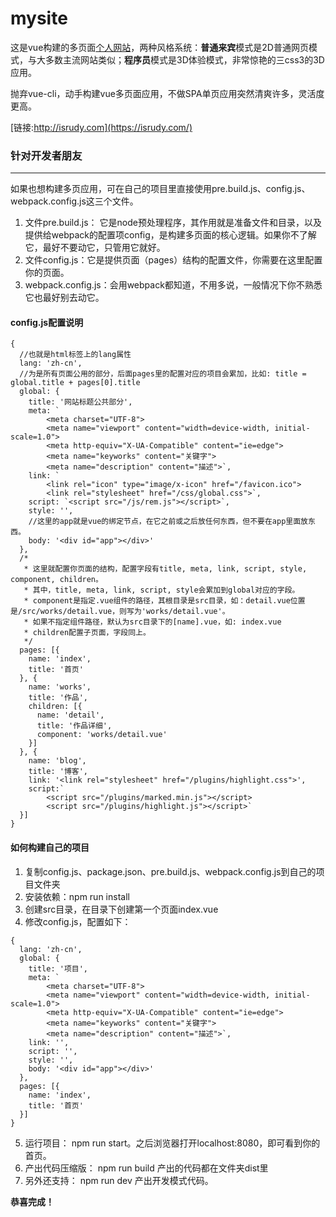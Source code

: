 # mysite

这是vue构建的多页面[个人网站](https://isrudy.com/)，两种风格系统：**普通来宾**模式是2D普通网页模式，与大多数主流网站类似；**程序员**模式是3D体验模式，非常惊艳的三css3的3D应用。

抛弃vue-cli，动手构建vue多页面应用，不做SPA单页应用突然清爽许多，灵活度更高。

[链接:http://isrudy.com](https://isrudy.com/)

### 针对开发者朋友

*****

如果也想构建多页应用，可在自己的项目里直接使用pre.build.js、config.js、webpack.config.js这三个文件。

1. 文件pre.build.js： 它是node预处理程序，其作用就是准备文件和目录，以及提供给webpack的配置项config，是构建多页面的核心逻辑。如果你不了解它，最好不要动它，只管用它就好。
2. 文件config.js：它是提供页面（pages）结构的配置文件，你需要在这里配置你的页面。
3. webpack.config.js：会用webpack都知道，不用多说，一般情况下你不熟悉它也最好别去动它。

#### config.js配置说明

```
{
  //也就是html标签上的lang属性
  lang: 'zh-cn',
  //为是所有页面公用的部分，后面pages里的配置对应的项目会累加，比如: title = global.title + pages[0].title
  global: {
    title: '网站标题公共部分',
    meta: `
        <meta charset="UTF-8">
        <meta name="viewport" content="width=device-width, initial-scale=1.0">
        <meta http-equiv="X-UA-Compatible" content="ie=edge">
        <meta name="keyworks" content="关键字">
        <meta name="description" content="描述">`,
    link: `
        <link rel="icon" type="image/x-icon" href="/favicon.ico">
        <link rel="stylesheet" href="/css/global.css">`,
    script: `<script src="/js/rem.js"></script>`,
    style: '',
    //这里的app就是vue的绑定节点，在它之前或之后放任何东西，但不要在app里面放东西。
    body: '<div id="app"></div>'
  },
  /*
   * 这里就配置你页面的结构，配置字段有title, meta, link, script, style, component, children。
   * 其中，title, meta, link, script, style会累加到global对应的字段。
   * component是指定.vue组件的路径，其根目录是src目录，如：detail.vue位置是/src/works/detail.vue，则写为'works/detail.vue'。
   * 如果不指定组件路径，默认为src目录下的[name].vue，如: index.vue
   * children配置子页面，字段同上。
   */
  pages: [{
    name: 'index',
    title: '首页'
  }, {
    name: 'works',
    title: '作品',
    children: [{
      name: 'detail',
      title: '作品详细',
      component: 'works/detail.vue'
    }]
  }, {
    name: 'blog',
    title: '博客',
    link: '<link rel="stylesheet" href="/plugins/highlight.css">',
    script:`
        <script src="/plugins/marked.min.js"></script>
        <script src="/plugins/highlight.js"></script>`
  }]
}
```
#### 如何构建自己的项目
1. 复制config.js、package.json、pre.build.js、webpack.config.js到自己的项目文件夹
2. 安装依赖：npm run install
3. 创建src目录，在目录下创建第一个页面index.vue
4. 修改config.js，配置如下：
```
{
  lang: 'zh-cn',
  global: {
    title: '项目',
    meta: `
        <meta charset="UTF-8">
        <meta name="viewport" content="width=device-width, initial-scale=1.0">
        <meta http-equiv="X-UA-Compatible" content="ie=edge">
        <meta name="keyworks" content="关键字">
        <meta name="description" content="描述">`,
    link: '',
    script: '',
    style: '',
    body: '<div id="app"></div>'
  },
  pages: [{
    name: 'index',
    title: '首页'
  }]
}
```
5. 运行项目： npm run start。之后浏览器打开localhost:8080，即可看到你的首页。
6. 产出代码压缩版： npm run build 产出的代码都在文件夹dist里
7. 另外还支持： npm run dev 产出开发模式代码。

**恭喜完成！**
